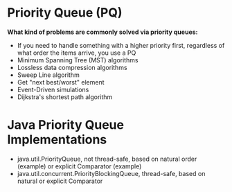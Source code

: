 
# Priority Queue (PQ)

**What kind of problems are commonly solved via priority queues:**

- If you need to handle something with a higher priority first, regardless of what order the items arrive, you use a PQ
- Minimum Spanning Tree (MST) algorithms
- Lossless data compression algorithms
- Sweep Line algorithm
- Get "next best/worst" element
- Event-Driven simulations
- Dijkstra's shortest path algorithm

# Java Priority Queue Implementations

- java.util.PriorityQueue, not thread-safe, based on natural order (example) or explicit Comparator (example)
- java.util.concurrent.PriorityBlockingQueue, thread-safe, based  on natural or explicit Comparator

